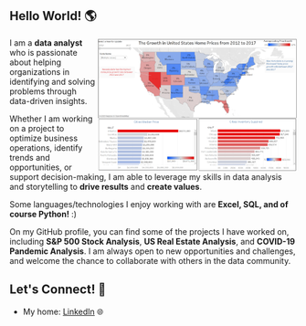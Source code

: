 ## Hello World! 🌎 

<a href="https://github.com/hamid-rahbar/hamid-rahbar/blob/main/USRealStateAnalysis.png"><img align="right" width="349" height="auto" src="https://github.com/hamid-rahbar/hamid-rahbar/blob/main/USRealStateAnalysis.png"></a>

<!-- <a href="https://github.com/mckolu/mckolu/blob/main/python.jpg"><img align="right" width="349" height="auto" src="https://github.com/mckolu/mckolu/blob/main/python.jpg"></a> -->

I am a **data analyst** who is passionate about helping organizations in identifying and solving problems through data-driven insights.

Whether I am working on a project to optimize business operations, identify trends and opportunities, or support decision-making, I am able to leverage my skills in data analysis and storytelling to **drive results** and **create values**.

Some languages/technologies I enjoy working with are **Excel, SQL, and of course Python!** :)  

On my GitHub profile, you can find some of the projects I have worked on, including **S&P 500 Stock Analysis**, **US Real Estate Analysis**, and **COVID-19 Pandemic Analysis**. I am always open to new opportunities and challenges, and welcome the chance to collaborate with others in the data community.
## Let's Connect! 🤝

- My home: <a href="https://www.linkedin.com/in/hamidreza-rahbar/">LinkedIn</a> 🌐


<b>
